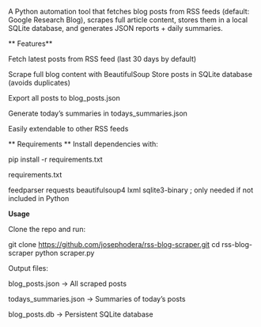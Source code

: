 A Python automation tool that fetches blog posts from RSS feeds (default: Google Research Blog), scrapes full article content, stores them in a local SQLite database, and generates JSON reports + daily summaries.

** Features**

   Fetch latest posts from RSS feed (last 30 days by default)

   Scrape full blog content with BeautifulSoup
   Store posts in SQLite database (avoids duplicates)

   Export all posts to blog_posts.json

   Generate today’s summaries in todays_summaries.json

   Easily extendable to other RSS feeds

** Requirements
**
  Install dependencies with:

  pip install -r requirements.txt


requirements.txt

  feedparser
  requests
  beautifulsoup4
  lxml
  sqlite3-binary ; only needed if not included in Python

**Usage**

  Clone the repo and run:

  git clone https://github.com/josephodera/rss-blog-scraper.git
  cd rss-blog-scraper
  python scraper.py


Output files:

  blog_posts.json → All scraped posts

todays_summaries.json → Summaries of today’s posts

blog_posts.db → Persistent SQLite database

